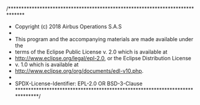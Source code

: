 /******************************************************************************
 * Copyright (c) 2018 Airbus Operations S.A.S
 * 
 * This program and the accompanying materials are made available under the
 * terms of the Eclipse Public License v. 2.0 which is available at
 * http://www.eclipse.org/legal/epl-2.0, or the Eclipse Distribution License
 * v. 1.0 which is available at
 * http://www.eclipse.org/org/documents/edl-v10.php.
 * 
 * SPDX-License-Identifier: EPL-2.0 OR BSD-3-Clause
 *****************************************************************************/